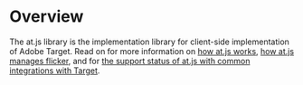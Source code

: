 # Overview

The at.js library is the implementation library for client-side implementation of Adobe Target. Read on for more information on [how at.js works](how-atjs-works.md), [how at.js manages flicker](manage-flicker-with-atjs.md), and for [the support status of at.js with common integrations with Target](target-atjs-integrations.md).
